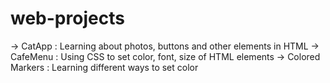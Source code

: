 # web-projects
-> CatApp : Learning about photos, buttons and other elements in HTML
-> CafeMenu : Using CSS to set color, font, size of HTML elements
-> Colored Markers : Learning different ways to set color
